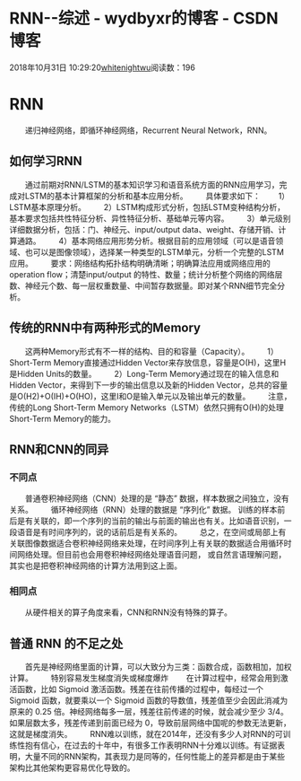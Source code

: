 # RNN--综述 - wydbyxr的博客 - CSDN博客
2018年10月31日 10:29:20[whitenightwu](https://me.csdn.net/wydbyxr)阅读数：196
# RNN
  递归神经网络，即循环神经网络，Recurrent Neural Network，RNN。
## 如何学习RNN
  通过前期对RNN/LSTM的基本知识学习和语音系统方面的RNN应用学习，完成对LSTM的基本计算框架的分析和基本应用分析。
  具体要求如下：
  1）LSTM基本原理分析。
  2）LSTM构成形式分析，包括LSTM变种结构分析，基本要求包括共性特征分析、异性特征分析、基础单元等内容。
  3）单元级别详细数据分析，包括：门、神经元、input/output data、weight、存储开销、计算通路。
  4）基本网络应用形势分析。根据目前的应用领域（可以是语音领域、也可以是图像领域），选择某一种类型的LSTM单元，分析一个完整的LSTM应用。
  要求：网络结构拓扑结构明确清晰；明确算法应用或网络应用的operation flow；清楚input/output 的特性、数量；统计分析整个网络的网络层数、神经元个数、每一层权重数量、中间暂存数据量。即对某个RNN细节完全分析。
## 传统的RNN中有两种形式的Memory
  这两种Memory形式有不一样的结构、目的和容量（Capacity）。
  1）Short-Term Memory直接通过Hidden Vector来存放信息，容量是O(H)，这里H是Hidden Units的数量。
  2）Long-Term Memory通过现在的输入信息和Hidden Vector，来得到下一步的输出信息以及新的Hidden Vector，总共的容量是O(H2)+O(IH)+O(HO)，这里I和O是输入单元以及输出单元的数量。
  注意，传统的Long Short-Term Memory Networks（LSTM）依然只拥有O(H)的处理Short-Term Memory的能力。
## RNN和CNN的同异
### 不同点
  普通卷积神经网络（CNN）处理的是 “静态” 数据，样本数据之间独立，没有关系。
  循环神经网络（RNN）处理的数据是 “序列化” 数据。 训练的样本前后是有关联的，即一个序列的当前的输出与前面的输出也有关。比如语音识别，一段语音是有时间序列的，说的话前后是有关系的。
  总之，在空间或局部上有关联图像数据适合卷积神经网络来处理，在时间序列上有关联的数据适合用循环时间网络处理。但目前也会用卷积神经网络处理语音问题， 或自然言语理解问题，其实也是把卷积神经网络的计算方法用到这上面。
### 相同点
  从硬件相关的算子角度来看，CNN和RNN没有特殊的算子。
## 普通 RNN 的不足之处
  首先是神经网络里面的计算，可以大致分为三类：函数合成，函数相加，加权计算。
  特别容易发生梯度消失或梯度爆炸
  在计算过程中，经常会用到激活函数，比如 Sigmoid 激活函数。残差在往前传播的过程中，每经过一个 Sigmoid 函数，就要乘以一个 Sigmoid 函数的导数值，残差值至少会因此消减为原来的 0.25 倍。神经网络每多一层，残差往前传递的时候，就会减少至少 3/4。如果层数太多，残差传递到前面已经为 0，导致前层网络中国呢的参数无法更新，这就是梯度消失。
  RNN难以训练，就在2014年，还没有多少人对RNN的可训练性抱有信心，在过去的十年中，有很多工作表明RNN十分难以训练。有证据表明，大量不同的RNN架构，其表现力是同等的，任何性能上的差异都是由于某些架构比其他架构更容易优化导致的。
